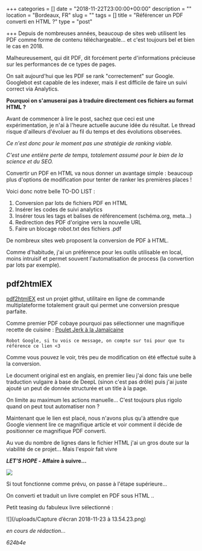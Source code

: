 +++
categories = []
date = "2018-11-22T23:00:00+00:00"
description = ""
location = "Bordeaux, FR"
slug = ""
tags = []
title = "Référencer un PDF converti en HTML ?"
type = "post"

+++
Depuis de nombreuses années, beaucoup de sites web utilisent les PDF comme forme de contenu téléchargeable... et c'est toujours bel et bien le cas en 2018.

Malheureusement, qui dit PDF, dit forcément perte d'informations précieuse sur les performances de ce types de pages.

On sait aujourd'hui que les PDF se rank "correctement" sur Google.  
Googlebot est capable de les indexer, mais il est difficile de faire un suivi correct via Analytics.

**Pourquoi on s'amuserai pas à traduire directement ces fichiers au format HTML ?**

Avant de commencer à lire le post, sachez que ceci est une expérimentation, je n'ai à l'heure actuelle aucune idée du résultat. Le thread risque d'ailleurs d'évoluer au fil du temps et des évolutions observées.

_Ce n'est donc pour le moment pas une stratégie de ranking viable._

_C'est une entière perte de temps, totalement assumé pour le bien de la science et du SEO._

Convertir un PDF en HTML va nous donner un avantage simple : beaucoup plus d'options de modification pour tenter de ranker les premières places !

Voici donc notre belle TO-DO LIST :

1. Conversion par lots de fichiers PDF en HTML
2. Insérer les codes de suivi analytics
3. Insérer tous les tags et balises de référencement (schéma.org, meta...)
4. Redirection des PDF d'origine vers la nouvelle URL
5. Faire un blocage robot.txt des fichiers .pdf

De nombreux sites web proposent la conversion de PDF à HTML.

Comme d'habitude, j'ai un préférence pour les outils utilisable en local, moins intruisif et permet souvent l'automatisation de process (la convertion par lots par exemple).

## pdf2htmlEX

[pdf2htmlEX](https://github.com/coolwanglu/pdf2htmlEX "pdf2htmlEX") est un projet githut, utilitaire en ligne de commande multiplateforme totalement grauit qui permet une conversion presque parfaite.

Comme premier PDF cobaye pourquoi pas sélectionner une magnifique recette de cuisine  : [Poulet Jerk à la Jamaïcaine](https://seaoftest.pierrickdeniel.fr/410/authentic-jerk-chicken "Poulet Jerk à la Jamaïcaine")

    Robot Google, si tu vois ce message, on compte sur toi pour que tu référence ce lien <3

Comme vous pouvez le voir, très peu de modification on été effectué suite à la conversion.

Le document original est en anglais, en premier lieu j'ai donc fais une belle traduction vulgaire à base de DeepL (sinon c'est pas drôle) puis j'ai juste ajouté un peut de donnée structurée et un title à la page.

On limite au maximum les actions manuelle... C'est toujours plus rigolo quand on peut tout automatiser non ?

Maintenant que le lien est placé, nous n'avons plus qu'à attendre que Google viennent lire ce magnifique article et voir comment il décide de positionner ce magnifique PDF converti.

Au vue du nombre de lignes dans le fichier HTML j'ai un gros doute sur la viabilité de ce projet... Mais l'espoir fait vivre

**_LET'S HOPE -_ Affaire à suivre...**

![](/uploads/pray.gif)

Si tout fonctionne comme prévu, on passe à l'étape supérieure...

On converti et traduit un livre complet en PDF sous HTML ..

Petit teasing du fabuleux livre sélectionné :

![](/uploads/Capture d’écran 2018-11-23 à 13.54.23.png)

_en cours de rédaction..._

_624b4e_